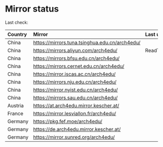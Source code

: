 <script src="./time.js"></script>
# Mirror status
Last check: <script type="text/javascript">localize(1735868670.6981483);</script>

|Country|Mirror|Last update|
|:------|:-----|:----------|
|China|https://mirrors.tuna.tsinghua.edu.cn/arch4edu/|<script type="text/javascript">localize(1735844060);</script>|
|China|https://mirrors.aliyun.com/arch4edu/|ReadTimeout|
|China|https://mirrors.bfsu.edu.cn/arch4edu/|<script type="text/javascript">localize(1735800438);</script>|
|China|https://mirrors.cernet.edu.cn/arch4edu/|<script type="text/javascript">localize(1735844060);</script>|
|China|https://mirror.iscas.ac.cn/arch4edu/|<script type="text/javascript">localize(1735844060);</script>|
|China|https://mirrors.nju.edu.cn/arch4edu/|<script type="text/javascript">localize(1735800438);</script>|
|China|https://mirror.nyist.edu.cn/arch4edu/|<script type="text/javascript">localize(1735800438);</script>|
|China|https://mirrors.sau.edu.cn/arch4edu/|<script type="text/javascript">localize(1731653531);</script>|
|Austria|https://at.arch4edu.mirror.kescher.at/|<script type="text/javascript">localize(1735844060);</script>|
|France|https://mirror.lesviallon.fr/arch4edu/|<script type="text/javascript">localize(1735844060);</script>|
|Germany|https://pkg.fef.moe/arch4edu/|<script type="text/javascript">localize(1735844060);</script>|
|Germany|https://de.arch4edu.mirror.kescher.at/|<script type="text/javascript">localize(1735844060);</script>|
|Germany|https://mirror.sunred.org/arch4edu/|<script type="text/javascript">localize(1735844060);</script>|

<script src="./tablefilter/tablefilter.js"></script>
<script src="./table.js"></script>
